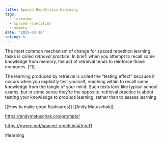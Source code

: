 ```yaml
---
title: Spaced Repetition Learning
tags:
  - learning
  - spaced-repetition
  - memory
date: '2025-03-10'
rating: 0
---
```


The most common mechanism of change for spaced repetition learning tasks is called _retrieval practice._ In brief: when you attempt to recall some knowledge from memory, the act of retrieval tends to reinforce those memories. [^1]

The learning produced by retrieval is called the “testing effect” because it occurs when you explicitly test yourself, reaching within to recall some knowledge from the tangle of your mind. Such tests look like typical school exams, but in some sense they’re the opposite: retrieval practice is about testing your knowledge to _produce_ learning, rather than to assess learning.

[[How to make good flashcards]]
[[Andy Matuschak]]



https://andymatuschak.org/prompts/

https://gwern.net/spaced-repetition#fnref1

#learning
